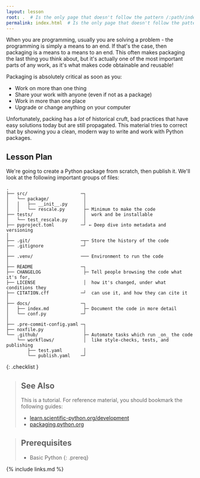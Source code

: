 ```yaml
---
layout: lesson
root: .  # Is the only page that doesn't follow the pattern /:path/index.html
permalink: index.html  # Is the only page that doesn't follow the pattern /:path/index.html
---
```


When you are programming, usually you are solving a problem - the programming
is simply a means to an end. If that's the case, then packaging is a means to a
means to an end. This often makes packaging the last thing you think about, but
it's actually one of the most important parts of any work, as it's what makes
code obtainable and reusable!

Packaging is absolutely critical as soon as you:

* Work on more than one thing
* Share your work with anyone (even if not as a package)
* Work in more than one place
* Upgrade or change anything on your computer

Unfortunately, packing has a _lot_ of historical cruft, bad practices that have
easy solutions today but are still propagated. This material tries to correct
that by showing you a clean, modern way to write and work with Python packages.

## Lesson Plan

We're going to create a Python package from scratch, then publish it.
We'll look at the following important groups of files:

```files
.
├── src/                    ─┐
│   └── package/             │
│   │   ├── __init__.py      │
│   │   └── rescale.py       ├─ Minimum to make the code
├── tests/                   │  work and be installable
│   └── test_rescale.py      │
├── pyproject.toml          ─┘ ← Deep dive into metadata and versioning
│
├── .git/                   ─┬─ Store the history of the code
├── .gitignore              ─┘
│
├── .venv/                  ─── Environment to run the code
│
├── README                  ─┐
├── CHANGELOG                ├─ Tell people browsing the code what it's for,
├── LICENSE                  │  how it's changed, under what conditions they
├── CITATION.cff            ─┘  can use it, and how they can cite it
│
├── docs/                   ─┐
│   ├── index.md             ├─ Document the code in more detail
│   └── conf.py             ─┘
│
├── .pre-commit-config.yaml ─┐
├── noxfile.py               │
└── .github/                 ├─ Automate tasks which run _on_ the code
    └── workflows/           │  like style-checks, tests, and publishing
        ├── test.yaml        │
        └── publish.yaml    ─┘
```

{: .checklist }

> ## See Also
>
> This is a tutorial. For reference material, you should bookmark the following guides:
>
> - [learn.scientific-python.org/development](https://learn.scientific-python.org/development)
> - [packaging.python.org](https://packaging.python.org)


> ## Prerequisites
>
> * Basic Python
{: .prereq}

{% include links.md %}
